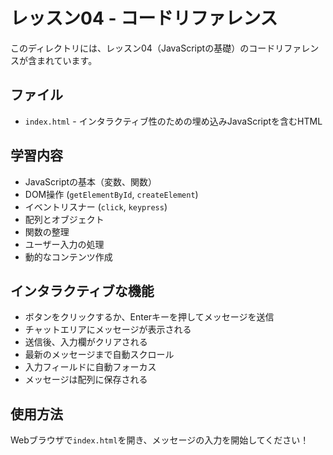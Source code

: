 # レッスン04 - コードリファレンス

このディレクトリには、レッスン04（JavaScriptの基礎）のコードリファレンスが含まれています。

## ファイル

- `index.html` - インタラクティブ性のための埋め込みJavaScriptを含むHTML

## 学習内容

- JavaScriptの基本（変数、関数）
- DOM操作 (`getElementById`, `createElement`)
- イベントリスナー (`click`, `keypress`)
- 配列とオブジェクト
- 関数の整理
- ユーザー入力の処理
- 動的なコンテンツ作成

## インタラクティブな機能

- ボタンをクリックするか、Enterキーを押してメッセージを送信
- チャットエリアにメッセージが表示される
- 送信後、入力欄がクリアされる
- 最新のメッセージまで自動スクロール
- 入力フィールドに自動フォーカス
- メッセージは配列に保存される

## 使用方法

Webブラウザで`index.html`を開き、メッセージの入力を開始してください！